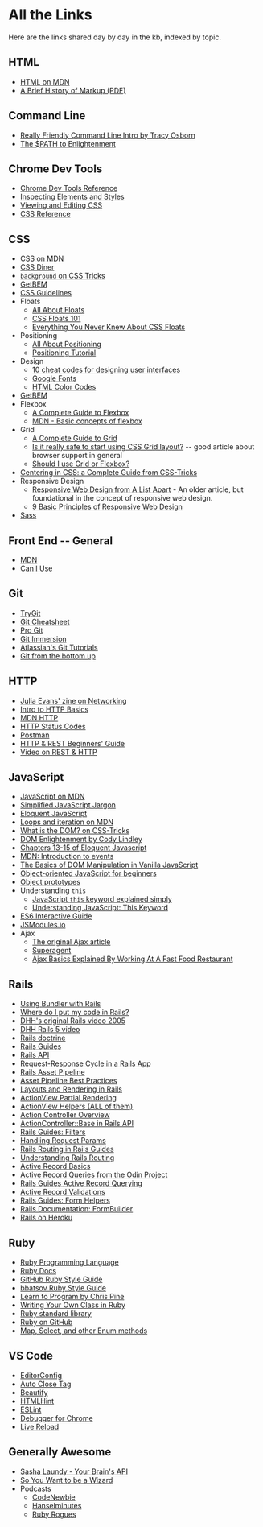 # All the Links

Here are the links shared day by day in the kb, indexed by topic.

## HTML

* [HTML on MDN](https://developer.mozilla.org/en-US/docs/Web/HTML)
* [A Brief History of Markup (PDF)](a_brief_history_of_markup.pdf)

## Command Line

* [Really Friendly Command Line Intro by Tracy Osborn](https://hellowebbooks.com/learn-command-line/)
* [The $PATH to Enlightenment](http://alistapart.com/article/the-path-to-enlightenment)

## Chrome Dev Tools

* [Chrome Dev Tools Reference](https://developers.google.com/web/tools/chrome-devtools/)
* [Inspecting Elements and Styles](https://developers.google.com/web/tools/chrome-devtools/inspect-styles/)
* [Viewing and Editing CSS](https://developers.google.com/web/tools/chrome-devtools/css/)
* [CSS Reference](https://developers.google.com/web/tools/chrome-devtools/css/reference)

## CSS

* [CSS on MDN](https://developer.mozilla.org/en-US/docs/Web/CSS)
* [CSS Diner](https://flukeout.github.io/)
* [`background` on CSS Tricks](https://css-tricks.com/almanac/properties/b/background/)
* [GetBEM](http://getbem.com/introduction/)
* [CSS Guidelines](https://cssguidelin.es/)
* Floats
  * [All About Floats](https://css-tricks.com/all-about-floats/)
  * [CSS Floats 101](https://alistapart.com/article/css-floats-101)
  * [Everything You Never Knew About CSS Floats](https://designshack.net/articles/css/everything-you-never-knew-about-css-floats/)
* Positioning
  * [All About Positioning](https://css-tricks.com/absolute-relative-fixed-positioining-how-do-they-differ/)
  * [Positioning Tutorial](http://www.barelyfitz.com/screencast/html-training/css/positioning/)
* Design
  * [10 cheat codes for designing user interfaces](https://medium.com/sketch-app-sources/design-cheatsheet-274384775da9)
  * [Google Fonts](https://fonts.google.com/)
  * [HTML Color Codes](https://htmlcolorcodes.com/)
* [GetBEM](http://getbem.com/)
* Flexbox
  * [A Complete Guide to Flexbox](https://css-tricks.com/snippets/css/a-guide-to-flexbox/)
  * [MDN - Basic concepts of flexbox](https://developer.mozilla.org/en-US/docs/Web/CSS/CSS_Flexible_Box_Layout/Basic_Concepts_of_Flexbox)
* Grid
  * [A Complete Guide to Grid](https://css-tricks.com/snippets/css/complete-guide-grid/)
  * [Is it really safe to start using CSS Grid layout?](https://rachelandrew.co.uk/archives/2017/07/04/is-it-really-safe-to-start-using-css-grid-layout/) -- good article about browser support in general
  * [Should I use Grid or Flexbox?](https://rachelandrew.co.uk/archives/2016/03/30/should-i-use-grid-or-flexbox/)
* [Centering in CSS: a Complete Guide from CSS-Tricks](https://css-tricks.com/centering-css-complete-guide/)
* Responsive Design
  * [Responsive Web Design from A List Apart](https://alistapart.com/article/responsive-web-design) - An older article, but foundational in the concept of responsive web design.
  * [9 Basic Principles of Responsive Web Design](http://blog.froont.com/9-basic-principles-of-responsive-web-design/)
* [Sass](https://sass-lang.com/)

## Front End -- General

* [MDN](https://developer.mozilla.org/en-US/)
* [Can I Use](http://caniuse.com/)

## Git

* [TryGit](https://try.github.io)
* [Git Cheatsheet](http://ndpsoftware.com/git-cheatsheet.html)
* [Pro Git](http://git-scm.com/book/en/v2)
* [Git Immersion](http://gitimmersion.com/)
* [Atlassian's Git Tutorials](https://www.atlassian.com/git/tutorials)
* [Git from the bottom up](https://jwiegley.github.io/git-from-the-bottom-up/)

## HTTP

* [Julia Evans' zine on Networking](https://jvns.ca/networking-zine.pdf)
* [Intro to HTTP Basics](https://www.ntu.edu.sg/home/ehchua/programming/webprogramming/HTTP_Basics.html)
* [MDN HTTP](https://developer.mozilla.org/en-US/docs/Web/HTTP)
* [HTTP Status Codes](http://www.restapitutorial.com/httpstatuscodes.html)
* [Postman](https://www.getpostman.com/)
* [HTTP & REST Beginners' Guide](https://code.tutsplus.com/tutorials/a-beginners-guide-to-http-and-rest--net-16340)
* [Video on REST & HTTP](https://youtu.be/Q-BpqyOT3a8)

## JavaScript

* [JavaScript on MDN](https://developer.mozilla.org/en-US/docs/Web/JavaScript)
* [Simplified JavaScript Jargon](http://jargon.js.org/)
* [Eloquent JavaScript](https://eloquentjavascript.net/)
* [Loops and iteration on MDN](https://developer.mozilla.org/en-US/docs/Web/JavaScript/Guide/Loops_and_iteration)
* [What is the DOM? on CSS-Tricks](https://css-tricks.com/dom/)
* [DOM Enlightenment by Cody Lindley](http://www.domenlightenment.com/)
* [Chapters 13-15 of Eloquent Javascript](https://eloquentjavascript.net/)
* [MDN: Introduction to events](https://developer.mozilla.org/en-US/docs/Learn/JavaScript/Building_blocks/Events)
* [The Basics of DOM Manipulation in Vanilla JavaScript](https://www.sitepoint.com/dom-manipulation-vanilla-javascript-no-jquery/)
* [Object-oriented JavaScript for beginners](https://developer.mozilla.org/en-US/docs/Learn/JavaScript/Objects/Object-oriented_JS)
* [Object prototypes](https://developer.mozilla.org/en-US/docs/Learn/JavaScript/Objects/Object_prototypes)
* Understanding `this`
  * [JavaScript `this` keyword explained simply](https://medium.com/@NinjaJavaScript/javascript-this-keyword-explained-simply-e90762d4945d)
  * [Understanding JavaScript: This Keyword](https://hackernoon.com/understanding-javascript-the-this-keyword-4de325d77f68)
* [ES6 Interactive Guide](http://stack.formidable.com/es6-interactive-guide/#/)
* [JSModules.io](http://jsmodules.io/)
* Ajax
  * [The original Ajax article](http://adaptivepath.org/ideas/ajax-new-approach-web-applications/)
  * [Superagent](https://visionmedia.github.io/superagent/)
  * [Ajax Basics Explained By Working At A Fast Food Restaurant](https://blog.codeanalogies.com/2018/01/15/ajax-basics-explained-by-working-at-a-fast-food-restaurant/)

## Rails

-  [Using Bundler with Rails](https://bundler.io/v1.16/guides/rails.html)
- [Where do I put my code in Rails?](http://codefol.io/posts/where-do-i-put-my-code-in-rails-updated)
- [DHH's original Rails video 2005](https://www.youtube.com/watch?v=Gzj723LkRJY)
- [DHH Rails 5 video](https://youtu.be/OaDhY_y8WTo)
- [Rails doctrine](https://rubyonrails.org/doctrine/)
- [Rails Guides](http://guides.rubyonrails.org)
- [Rails API](http://api.rubyonrails.org/)
-  [Request-Response Cycle in a Rails App](http://tutorials.jumpstartlab.com/topics/routes/request_cycle.html)
- [Rails Asset Pipeline](http://guides.rubyonrails.org/asset_pipeline.html)
- [Asset Pipeline Best Practices](https://launchschool.com/blog/rails-asset-pipeline-best-practices)
- [Layouts and Rendering in Rails](http://guides.rubyonrails.org/layouts_and_rendering.html)
- [ActionView Partial Rendering](http://api.rubyonrails.org/classes/ActionView/PartialRenderer.html)
- [ActionView Helpers (ALL of them)](http://api.rubyonrails.org/classes/ActionView/Helpers.html)
- [Action Controller Overview](http://guides.rubyonrails.org/action_controller_overview.html)
- [ActionController::Base in Rails API](http://api.rubyonrails.org/classes/ActionController/Base.html)
- [Rails Guides: Filters](http://guides.rubyonrails.org/action_controller_overview.html#filters)
- [Handling Request Params](http://tutorials.jumpstartlab.com/topics/controllers/parameters.html)
- [Rails Routing in Rails Guides](http://guides.rubyonrails.org/routing.html)
- [Understanding Rails Routing](https://richonrails.com/articles/understanding-rails-routing)
- [Active Record Basics](http://edgeguides.rubyonrails.org/active_record_basics.html)
- [Active Record Queries from the Odin Project](https://www.theodinproject.com/courses/ruby-on-rails/lessons/active-record-queries)
- [Rails Guides Active Record Querying](http://guides.rubyonrails.org/active_record_querying.html)
- [Active Record Validations](http://guides.rubyonrails.org/active_record_validations.html)
- [Rails Guides: Form Helpers](http://guides.rubyonrails.org/form_helpers.html#binding-a-form-to-an-object)
- [Rails Documentation: FormBuilder](http://api.rubyonrails.org/v5.2/classes/ActionView/Helpers/FormBuilder.html)
- [Rails on Heroku](https://devcenter.heroku.com/articles/getting-started-with-rails5#local-workstation-setup)

## Ruby

- [Ruby Programming Language](https://www.ruby-lang.org/en/)
- [Ruby Docs](http://ruby-doc.org/core-2.5.0/)
- [GitHub Ruby Style Guide](https://github.com/github/rubocop-github/blob/master/STYLEGUIDE.md)
- [bbatsov Ruby Style Guide](https://github.com/bbatsov/ruby-style-guide#source-code-layout)
- [Learn to Program by Chris Pine](https://pine.fm/LearnToProgram/)
- [Writing Your Own Class in Ruby](http://rubylearning.com/satishtalim/writing_our_own_class_in_ruby.html)
- [Ruby standard library](http://ruby-doc.org/stdlib-2.5.0/)
- [Ruby on GitHub](https://github.com/topics/ruby)
- [Map, Select, and other Enum methods](http://www.eriktrautman.com/posts/ruby-explained-map-select-and-other-enumerable-methods)

## VS Code

* [EditorConfig](https://marketplace.visualstudio.com/items?itemName=EditorConfig.EditorConfig)
* [Auto Close Tag](https://marketplace.visualstudio.com/items?itemName=formulahendry.auto-close-tag)
* [Beautify](https://marketplace.visualstudio.com/items?itemName=HookyQR.beautify)
* [HTMLHint](https://marketplace.visualstudio.com/items?itemName=mkaufman.HTMLHint)
* [ESLint](https://marketplace.visualstudio.com/items?itemName=dbaeumer.vscode-eslint)
* [Debugger for Chrome](https://marketplace.visualstudio.com/items?itemName=msjsdiag.debugger-for-chrome)
* [Live Reload](https://marketplace.visualstudio.com/items?itemName=ritwickdey.LiveServer)


## Generally Awesome

* [Sasha Laundy - Your Brain's API](https://www.youtube.com/watch?v=hY14Er6JX2s)
* [So You Want to be a Wizard](https://jvns.ca/wizard-zine.pdf)
* Podcasts
  * [CodeNewbie](https://www.codenewbie.org/podcast)
  * [Hanselminutes](https://www.hanselminutes.com/)
  * [Ruby Rogues](https://devchat.tv/ruby-rogues)
